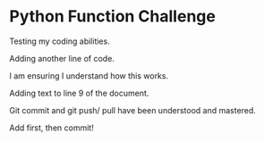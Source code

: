 # Python Function Challenge

Testing my coding abilities.

Adding another line of code.

I am ensuring I understand how this works. 

Adding text to line 9 of the document.

Git commit and git push/ pull have been understood and mastered. 

Add first, then commit!


